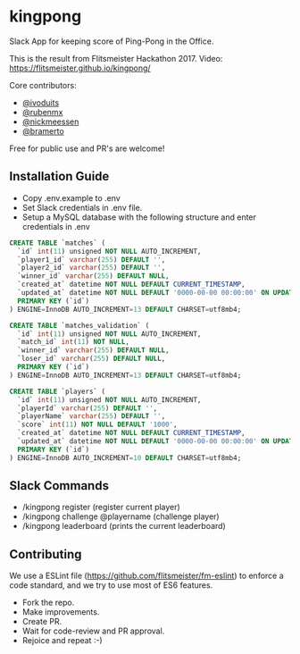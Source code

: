 # kingpong
Slack App for keeping score of Ping-Pong in the Office.

This is the result from Flitsmeister Hackathon 2017.
Video: https://flitsmeister.github.io/kingpong/

Core contributors:
- [@ivoduits](https://github.com/ivoduits)
- [@rubenmx](https://github.com/rubenmx)
- [@nickmeessen](https://github.com/nickmeessen)
- [@bramerto](https://github.com/bramerto)

Free for public use and PR's are welcome!

## Installation Guide
- Copy .env.example to .env
- Set Slack credentials in .env file.
- Setup a MySQL database with the following structure and enter credentials in .env

```sql
CREATE TABLE `matches` (
  `id` int(11) unsigned NOT NULL AUTO_INCREMENT,
  `player1_id` varchar(255) DEFAULT '',
  `player2_id` varchar(255) DEFAULT '',
  `winner_id` varchar(255) DEFAULT NULL,
  `created_at` datetime NOT NULL DEFAULT CURRENT_TIMESTAMP,
  `updated_at` datetime NOT NULL DEFAULT '0000-00-00 00:00:00' ON UPDATE CURRENT_TIMESTAMP,
  PRIMARY KEY (`id`)
) ENGINE=InnoDB AUTO_INCREMENT=13 DEFAULT CHARSET=utf8mb4;

CREATE TABLE `matches_validation` (
  `id` int(11) unsigned NOT NULL AUTO_INCREMENT,
  `match_id` int(11) NOT NULL,
  `winner_id` varchar(255) DEFAULT NULL,
  `loser_id` varchar(255) DEFAULT NULL,
  PRIMARY KEY (`id`)
) ENGINE=InnoDB AUTO_INCREMENT=13 DEFAULT CHARSET=utf8mb4;

CREATE TABLE `players` (
  `id` int(11) unsigned NOT NULL AUTO_INCREMENT,
  `playerId` varchar(255) DEFAULT '',
  `playerName` varchar(255) DEFAULT '',
  `score` int(11) NOT NULL DEFAULT '1000',
  `created_at` datetime NOT NULL DEFAULT CURRENT_TIMESTAMP,
  `updated_at` datetime NOT NULL DEFAULT '0000-00-00 00:00:00' ON UPDATE CURRENT_TIMESTAMP,
  PRIMARY KEY (`id`)
) ENGINE=InnoDB AUTO_INCREMENT=10 DEFAULT CHARSET=utf8mb4;
```

## Slack Commands
- /kingpong register (register current player)
- /kingpong challenge @playername (challenge player)
- /kingpong leaderboard (prints the current leaderboard)

## Contributing
We use a ESLint file (https://github.com/flitsmeister/fm-eslint) to enforce a code standard, and we try to use most of ES6 features.

- Fork the repo.
- Make improvements.
- Create PR.
- Wait for code-review and PR approval.
- Rejoice and repeat :-)


